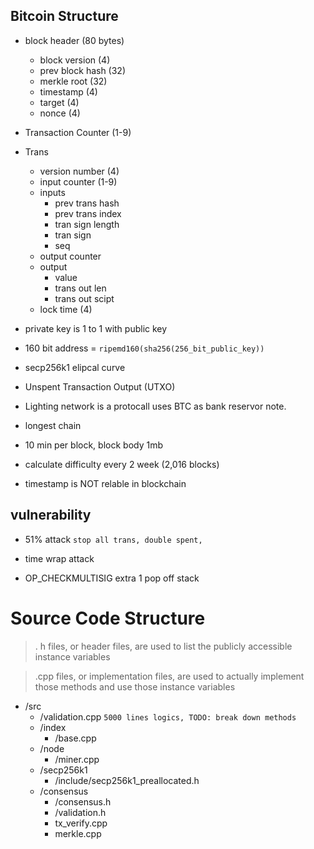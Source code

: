 ## Bitcoin Structure
- block header (80 bytes)
  - block version (4)
  - prev block hash (32)
  - merkle root (32)
  - timestamp (4)
  - target (4)
  - nonce (4)
- Transaction Counter (1-9)
- Trans
  - version number (4)
  - input counter (1-9)
  - inputs
    - prev trans hash
    - prev trans index
    - tran sign length
    - tran sign
    - seq
  - output counter
  - output
    - value
    - trans out len
    - trans out scipt
  - lock time (4)

- private key is 1 to 1 with public key
- 160 bit address = `ripemd160(sha256(256_bit_public_key))`
- secp256k1 elipcal curve

- Unspent Transaction Output (UTXO)
- Lighting network is a protocall uses BTC as bank reservor note.
- longest chain
- 10 min per block, block body 1mb
- calculate difficulty every 2 week (2,016 blocks)
- timestamp is NOT relable in blockchain

## vulnerability
- 51% attack `stop all trans, double spent, `
- time wrap attack

- OP_CHECKMULTISIG extra 1 pop off stack

# Source Code Structure
> . h files, or header files, are used to list the publicly accessible instance variables

> .cpp files, or implementation files, are used to actually implement those methods and use those instance variables

- /src
  - /validation.cpp `5000 lines logics, TODO: break down methods`
  - /index
    - /base.cpp
  - /node
    - /miner.cpp
  - /secp256k1
    - /include/secp256k1_preallocated.h
  - /consensus
    - /consensus.h
    - /validation.h
    - tx_verify.cpp
    - merkle.cpp